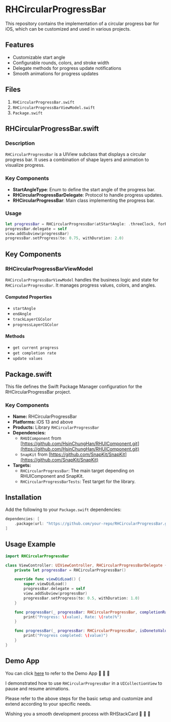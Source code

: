 # RHCircularProgressBar

This repository contains the implementation of a circular progress bar for iOS, which can be customized and used in various projects.

## Features
- Customizable start angle
- Configurable rounds, colors, and stroke width
- Delegate methods for progress update notifications
- Smooth animations for progress updates

## Files
1. `RHCircularProgressBar.swift`
2. `RHCircularProgressBarViewModel.swift`
3. `Package.swift`

## RHCircularProgressBar.swift

### Description
`RHCircularProgressBar` is a UIView subclass that displays a circular progress bar. It uses a combination of shape layers and animation to visualize progress.

### Key Components
- **StartAngleType**: Enum to define the start angle of the progress bar.
- **RHCircularProgressBarDelegate**: Protocol to handle progress updates.
- **RHCircularProgressBar**: Main class implementing the progress bar.

### Usage
```swift
let progressBar = RHCircularProgressBar(atStartAngle: .threeClock, forRounds: 2.0, progressLayerColor: .blue, strokeWidth: 8.0)
progressBar.delegate = self
view.addSubview(progressBar)
progressBar.setProgress(to: 0.75, withDuration: 2.0)
```

## Key Components

### RHCircularProgressBarViewModel

`RHCircularProgressBarViewModel` handles the business logic and state for `RHCircularProgressBar`. It manages progress values, colors, and angles.

#### Computed Properties

- `startAngle`
- `endAngle`
- `trackLayerCGColor`
- `progressLayerCGColor`

#### Methods

- `get current progress`
- `get completion rate`
- `update values`

## Package.swift

This file defines the Swift Package Manager configuration for the RHCircularProgressBar project.

### Key Components

- **Name:** RHCircularProgressBar
- **Platforms:** iOS 13 and above
- **Products:** Library `RHCircularProgressBar`
- **Dependencies:**
  - `RHUIComponent` from [https://github.com/HsinChungHan/RHUIComponent.git](https://github.com/HsinChungHan/RHUIComponent.git)
  - `SnapKit` from [https://github.com/SnapKit/SnapKit](https://github.com/SnapKit/SnapKit)
- **Targets:**
  - `RHCircularProgressBar`: The main target depending on RHUIComponent and SnapKit.
  - `RHCircularProgressBarTests`: Test target for the library.

## Installation

Add the following to your `Package.swift` dependencies:

```swift
dependencies: [
    .package(url: "https://github.com/your-repo/RHCircularProgressBar.git", from: "1.0.0")
]
```

## Usage Example
```swift
import RHCircularProgressBar

class ViewController: UIViewController, RHCircularProgressBarDelegate {
    private let progressBar = RHCircularProgressBar()

    override func viewDidLoad() {
        super.viewDidLoad()
        progressBar.delegate = self
        view.addSubview(progressBar)
        progressBar.setProgress(to: 0.5, withDuration: 1.0)
    }

    func progressBar(_ progressBar: RHCircularProgressBar, completionRateWillUpdate rate: Int, currentBarProgress value: Float) {
        print("Progress: \(value), Rate: \(rate)%")
    }

    func progressBar(_ progressBar: RHCircularProgressBar, isDonetoValue: Bool, currentBarProgress value: Float) {
        print("Progress completed: \(value)")
    }
}
```

## Demo App

You can click [here](https://github.com/HsinChungHan/RHCircularProgressBarDemoApp.git) to refer to the Demo App 🙌 🙌 🙌

I demonstrated how to use `RHCircularProgressBar` in a `UICollectionView` to pause and resume animations.

Please refer to the above steps for the basic setup and customize and extend according to your specific needs.

Wishing you a smooth development process with RHStackCard 🥳 🥳 🥳



